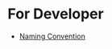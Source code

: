 # For Developer

- [Naming Convention](https://learn.microsoft.com/en-us/dotnet/csharp/fundamentals/coding-style/coding-conventions)
